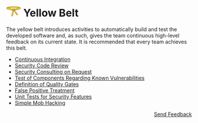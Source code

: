 # [<img src="https://raw.githubusercontent.com/AppSecure-nrw/security-belts/assets/belt-img/02_security-belt-yellow.svg" width="40" />](#) Yellow Belt

The yellow belt introduces activities to automatically build and test the developed software and, as such, gives the team continuous high-level feedback on its current state. It is recommended that every team achieves this belt.

- [Continuous Integration](continuous-integration.md)
- [Security Code Review](security-code-review.md)
- [Security Consulting on Request](security-consulting-on-request.md)
- [Test of Components Regarding Known Vulnerabilities](test-of-components-regarding-known-vulnerabilities.md)
- [Definition of Quality Gates](definition-of-quality-gates.md)
- [False Positive Treatment](false-positive-treatment.md)
- [Unit Tests for Security Features](unit-tests-for-security-features.md)
- [Simple Mob Hacking](simple-mob-hacking.md)

<p align="right"><a href="https://www.surveymonkey.de/r/MJWT29X">Send Feedback</a></p>
